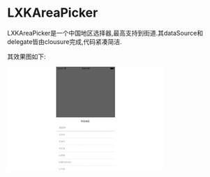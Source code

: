 # LXKAreaPicker
LXKAreaPicker是一个中国地区选择器,最高支持到街道.其dataSource和delegate皆由clousure完成,代码紧凑简洁.

其效果图如下:

![](https://github.com/lumialxk/LXKAreaPicker/blob/master/preview.gif)
